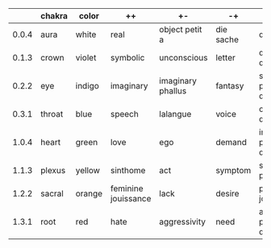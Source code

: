 
| | chakra | color  | ++ | +-                       | -+ | --                           |
| --- | --- | --- | --- | --- | --- | --- |
| 0.0.4 | aura   | white  | real | object petit a         | die sache | das ding              |
| 0.1.3 | crown  | violet | symbolic | unconscious        | letter | death drive              |
| 0.2.2 | eye    | indigo | imaginary | imaginary phallus | fantasy | scopic partial drive    |
| 0.3.1 | throat | blue   | speech | lalangue             | voice | oral partial drive        |  
| 1.0.4 | heart  | green  | love | ego                    | demand | invocatory partial drive |
| 1.1.3 | plexus | yellow | sinthome | act                | symptom | symbolic phallus        |
| 1.2.2 | sacral | orange | feminine jouissance | lack    | desire | phallic jouissance       |
| 1.3.1 |	root   | red    | hate | aggressivity           | need | anal partial drive         |
